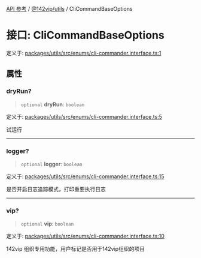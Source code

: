 [API 参考](../../../index.md) / [@142vip/utils](../index.md) / CliCommandBaseOptions

# 接口: CliCommandBaseOptions

定义于: [packages/utils/src/enums/cli-commander.interface.ts:1](https://github.com/142vip/core-x/blob/67692efe75f30bef8a4893bf3d01dbe094be97e2/packages/utils/src/enums/cli-commander.interface.ts#L1)

## 属性

### dryRun?

> `optional` **dryRun**: `boolean`

定义于: [packages/utils/src/enums/cli-commander.interface.ts:5](https://github.com/142vip/core-x/blob/67692efe75f30bef8a4893bf3d01dbe094be97e2/packages/utils/src/enums/cli-commander.interface.ts#L5)

试运行

***

### logger?

> `optional` **logger**: `boolean`

定义于: [packages/utils/src/enums/cli-commander.interface.ts:15](https://github.com/142vip/core-x/blob/67692efe75f30bef8a4893bf3d01dbe094be97e2/packages/utils/src/enums/cli-commander.interface.ts#L15)

是否开启日志追踪模式，打印重要执行日志

***

### vip?

> `optional` **vip**: `boolean`

定义于: [packages/utils/src/enums/cli-commander.interface.ts:10](https://github.com/142vip/core-x/blob/67692efe75f30bef8a4893bf3d01dbe094be97e2/packages/utils/src/enums/cli-commander.interface.ts#L10)

142vip 组织专用功能，用户标记是否用于142vip组织的项目

